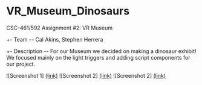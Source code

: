 # VR_Museum_Dinosaurs
CSC-461/592 Assignment #2: VR Museum

+- Team --
Cal Akins, Stephen Herrera

+- Description --
For our Museum we decided on making a dinosaur exhibit! We focused mainly on the light triggers and adding script components for our project.


![Screenshot 1]
[(link)](https://student.uncw.edu/sdh6113/Screenshot%202025-10-05%20155219.png)
![Screenshot 2]
[(link)](https://student.uncw.edu/sdh6113/Screenshot%202025-10-05%20155338.png)
![Screenshot 2]
[(link)](https://student.uncw.edu/sdh6113/Screenshot%202025-10-05%20155301.png)
